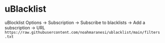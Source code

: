 # uBlacklist

uBlocklist Options → Subscription → Subscribe to blacklists → Add a subscription → URL
`https://raw.githubusercontent.com/noahmaranesi/ublacklist/main/filters.txt`
